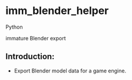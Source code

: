 imm_blender_helper
==================

Python

immature Blender export

Introduction:
-------------
* Export Blender model data for a game engine.